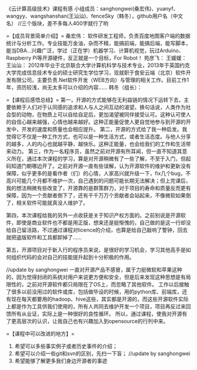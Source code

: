 《云计算高级技术》课程有感
小组成员：sanghongwei(桑宏伟)、yuanyf、wangyy、wangshanshan(王汕汕)、fenceSky（韩冬），github用户名（中文名）
//三个版块，差不多每人400字就行了哟


=【成员背景简单介绍】=
桑宏伟：
软件研发工程师，负责百度地图客户端的数据统计与分析工作。专业技能万金油，杂而不精，能搞前端，能搞后端，能写脚本，能当DBA...兴趣广泛，学过（正在学）机器学习、计算机视觉，玩过Arduino、Raspberry Pi等开源硬件，反正就是一个目标，For Robot！
苑彦飞：
王媛媛：
王汕汕：
2012年毕业于北京联合大学计算机科学与技术专业，2013年于英国约克大学完成信息技术专业的硕士研究生学位学习，现就职于食安云端（北京）软件开发有限公司，主要负责.Net软件开发（WEB方向）与管理的相关工作。目前工作1年，资历较浅，尚无太多可以介绍的内容……
韩冬（组长）：



=【课程后感悟总结】=
  第一，开源的方式能够在无利益链的情况下运转下去，主要依赖于人们对于认同感的追求和人与人之间互动的渴望。换句话说，人类作为社会型的动物，在物质上可以自给自足后，更加渴望被同伴接受认可。这种认可使人的自信心越来越强，心情也越来越好。这种正能量促使人更自觉地参与到开源的开发中，开发的速度和质量也会相应提升。
  第二，开源的方式给了我一种启发。我觉得它不仅是一种工作方式，也可以是一种生活方式，或者生活态度。与他人分享的越多，人的内心也就越平静，越快乐。这种正能量，也会给我们的工作和生活带来动力。
  第三，作为一名程序员，虽然之前对开源有所耳闻，但一直不知道其意义所在，通过本次课程的学习，算是对开源稍微有了一些了解，不至于入门，但起码知道门朝哪边开了。之前对开源一直有些误解，认为开源软件的维护和更新没有保障，似乎更多的是看作者（们）的心情，人家高兴就升级一下，fix几个bug，不高兴可能几个月都不维护一次，自己遇到的问题可能长期无法解决；但上完课后，我的想法稍微有些改变了，开源靠的是群策群力，对于项目的寿命和质量反而更有保障，因为一个贡献者倒下了，还有千千万万个贡献者会站起来，不像微软如果倒了，相关软件可能就真没人维护了。

第四，本次课程给我的另外一点收获是关于知识产权方面的。之前别说是开源软件，即使是商业软件也不都是用正版，想来还是挺惭愧的，自己做的是这一行却没给自己留活路，不过通过课程对licence的介绍，也算是给自己敲响了警钟，回去就把盗版软件和工具都卸掉了……

第五，开源项目对于新入行的程序员来说，是很好的学习机会，学习其他高手是如何组织代码的会对自己的技能提升起到十分积极的作用。

//update by sanghongwei
一直对开源产品不感冒，属于力挺微软和苹果这种的，因为觉得封闭的系统对用户来说更方便和安全，但是后来发现这种思想是有局限性的，之前对开源软件都只局限在了OS上，而忽略了其他软件。
工作以后接触了很多以前没用过的软件或库，包括做毕设的时候，用的python库、前端库，还有现在每天都要用的hadoop、hive这些，其实都是开源的，而这些开源软件实际上都是作为工具供我们使用的，所有人共同去维护开发一个项目，项目再反过来回馈所有从业证，实际上是一种很好的良性循环。
所以，通过课程，使我对开源有了更高层次的认识，让我自己也有兴趣加入到opensource的行列中来。


=【课程中可以改进的地方】=

1. 希望可以多些事实例子或者历史事件的介绍；
2. 希望可以介绍一些git和svn的区别，先扫一下盲；
//update by sanghongwei
3. 希望能够了解更多我们身边开源者的事迹
